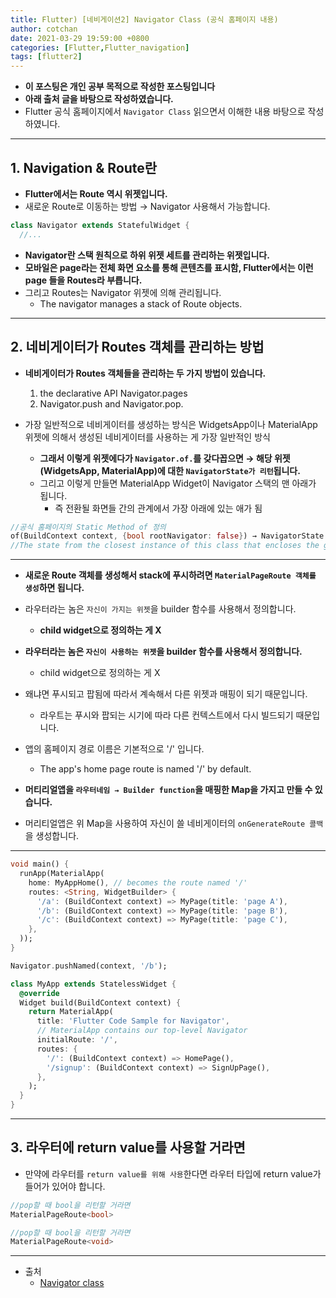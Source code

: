 ```yaml
---
title: Flutter) [네비게이션2] Navigator Class (공식 홈페이지 내용)
author: cotchan
date: 2021-03-29 19:59:00 +0800
categories: [Flutter,Flutter_navigation]
tags: [flutter2]   
---
```


+ **이 포스팅은 개인 공부 목적으로 작성한 포스팅입니다**
+ **아래 출처 글을 바탕으로 작성하였습니다.**
+ Flutter 공식 홈페이지에서 `Navigator Class` 읽으면서 이해한 내용 바탕으로 작성하였니다. 

---

## 1. Navigation & Route란


- **Flutter에서는 Route 역시 위젯입니다.**
- 새로운 Route로 이동하는 방법 → Navigator 사용해서 가능합니다.

```dart
class Navigator extends StatefulWidget {
  //...
```

+ **Navigator란 스택 원칙으로 하위 위젯 세트를 관리하는 위젯입니다.**
+ **모바일은 page라는 전체 화면 요소를 통해 콘텐츠를 표시함, Flutter에서는 이런 page 들을 Routes라 부릅니다.** 
+ 그리고 Routes는 Navigator 위젯에 의해 관리됩니다.
  + The navigator manages a stack of Route objects.


---

## 2. 네비게이터가 Routes 객체를 관리하는 방법 

- **네비게이터가 Routes 객체들을 관리하는 두 가지 방법이 있습니다.**
  1. the declarative API Navigator.pages
  2. Navigator.push and Navigator.pop.

- 가장 일반적으로 네비게이터를 생성하는 방식은 WidgetsApp이나 MaterialApp 위젯에 의해서 생성된 네비게이터를 사용하는 게 가장 일반적인 방식
    - **그래서 이렇게 위젯에다가 `Navigator.of.`를 갖다꼽으면 → 해당 위젯(WidgetsApp, MaterialApp)에 대한 `NavigatorState가 리턴`됩니다.**
    - 그리고 이렇게 만들면 MaterialApp Widget이 Navigator 스택의 맨 아래가 됩니다.
      - 즉 전환될 화면들 간의 관계에서 가장 아래에 있는 애가 됨

```dart
//공식 홈페이지의 Static Method of 정의
of(BuildContext context, {bool rootNavigator: false}) → NavigatorState
//The state from the closest instance of this class that encloses the given context
```

---

+ **새로운 Route 객체를 생성해서 stack에 푸시하려면 `MaterialPageRoute 객체를 생성`하면 됩니다.**

- 라우터라는 놈은 `자신이 가지는 위젯`을 builder 함수를 사용해서 정의합니다.
    - **child widget으로 정의하는 게 X**
- **라우터라는 놈은 `자신이 사용하는 위젯`을 builder 함수를 사용해서 정의합니다.**
    - child widget으로 정의하는 게  X
- 왜냐면 푸시되고 팝됨에 따라서 계속해서 다른 위젯과 매핑이 되기 때문입니다.
    - 라우트는 푸시와 팝되는 시기에 따라 다른 컨텍스트에서 다시 빌드되기 때문입니다.

- 앱의 홈페이지 경로 이름은 기본적으로 '/' 입니다.
    - The app's home page route is named '/' by default.

- **머티리얼앱을 `라우터네임 → Builder function`을 매핑한 Map을 가지고 만들 수 있습니다.**
- 머리티얼앱은 위 Map을 사용하여 자신이 쓸 네비게이터의 `onGenerateRoute 콜백`을 생성합니다.

---

```dart
void main() {
  runApp(MaterialApp(
    home: MyAppHome(), // becomes the route named '/'
    routes: <String, WidgetBuilder> {
      '/a': (BuildContext context) => MyPage(title: 'page A'),
      '/b': (BuildContext context) => MyPage(title: 'page B'),
      '/c': (BuildContext context) => MyPage(title: 'page C'),
    },
  ));
}

Navigator.pushNamed(context, '/b');

class MyApp extends StatelessWidget {
  @override
  Widget build(BuildContext context) {
    return MaterialApp(
      title: 'Flutter Code Sample for Navigator',
      // MaterialApp contains our top-level Navigator
      initialRoute: '/',
      routes: {
        '/': (BuildContext context) => HomePage(),
        '/signup': (BuildContext context) => SignUpPage(),
      },
    );
  }
}
```

---

## 3. 라우터에 return value를 사용할 거라면

+ 만약에 라우터를 `return value를 위해 사용`한다면 라우터 타입에 return value가 들어가 있어야 합니다.

```dart
//pop할 때 bool을 리턴할 거라면
MaterialPageRoute<bool>

//pop할 때 bool을 리턴할 거라면
MaterialPageRoute<void>
```

---

+ 출처
  + [Navigator class](https://api.flutter.dev/flutter/widgets/Navigator-class.html)
